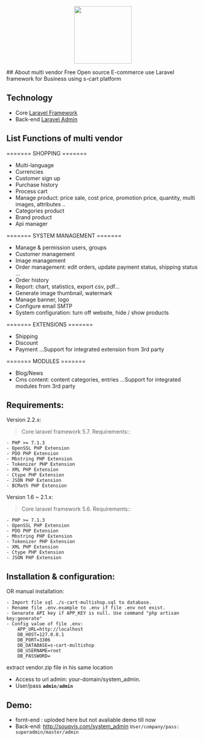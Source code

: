 <p align="center">
    <img src="http://highcoder.com/img/logo.png" width="150"><br>
</p>
## About multi vendor 
Free Open source E-commerce use Laravel framework for Business using s-cart platform 

## Technology
- Core <a href="https://laravel.com">Laravel Framework</a>
- Back-end <a href="http://laravel-admin.org">Laravel Admin</a>
## List Functions of  multi vendor

======= SHOPPING =======

- Multi-language
- Currencies
- Customer sign up
- Purchase history
- Process cart
- Manage product: price sale, cost price, promotion price, quantity, multi images, attributes ..
- Categories product
- Brand product
- Api manager

======= SYSTEM MANAGEMENT =======

- Manage & permission users, groups
- Customer management
- Image management
- Order management: edit orders, update payment status, shipping status ...
- Order history
- Report:  chart, statistics, export csv, pdf...
- Generate image thumbnail, watermark
- Manage banner, logo
- Configure email SMTP
- System configuration: turn off website, hide / show products

======= EXTENSIONS =======

- Shipping
- Discount
- Payment
...Support for integrated extension from 3rd party

======= MODULES =======

- Blog/News
- Cms content: content categories, entries
...Support for integrated modules from 3rd party


## Requirements:

Version 2.2.x:

> Core laravel framework 5.7. Requirements::

```
- PHP >= 7.1.3
- OpenSSL PHP Extension
- PDO PHP Extension
- Mbstring PHP Extension
- Tokenizer PHP Extension
- XML PHP Extension
- Ctype PHP Extension
- JSON PHP Extension
- BCMath PHP Extension
```


Version 1.6 ~ 2.1.x:

> Core laravel framework 5.6. Requirements::

```
- PHP >= 7.1.3
- OpenSSL PHP Extension
- PDO PHP Extension
- Mbstring PHP Extension
- Tokenizer PHP Extension
- XML PHP Extension
- Ctype PHP Extension
- JSON PHP Extension
```


## Installation & configuration:
OR manual installation:
```
- Import file sql ./s-cart-multishop.sql to database.
- Rename file .env.example to .env if file .env not exist.
- Genarate API key if APP_KEY is null. Use command "php artisan key:generate"
- Config value of file .env:
    APP_URL=http://localhost
    DB_HOST=127.0.0.1
    DB_PORT=3306
    DB_DATABASE=s-cart-multishop
    DB_USERNAME=root
    DB_PASSWORD=
```
extract vendor.zip file in his same location
- Access to url admin: your-domain/system_admin.
- User/pass <code><b>admin</b>/<b>admin</b></code>

## Demo:
- fornt-end : uploded here but not avaliable demo till now
- Back-end: http://souqvis.com/system_admin   <code>User/company/pass: superadmin/master/admin</code>


